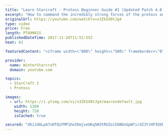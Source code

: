 ```yaml
---
title: "Learn Starcraft - Protoss Beginner Guide #1 (Updated Patch 4.0 FREE TO PLAY)"
excerpt: "How to command the incredibly strong forces of the protoss and cover weaknesses against the other inferior races. Updated for patch 4.0! This guide is not intended for COMPLETELY new players, but those who have played several games/campaign missions and grasp the very basics."
originalUrl: https://youtube.com/watch?v=x3ZkSX0tJg4
type: video
price: Free
length: PT49M41S
publishedDateTime: 2017-11-26T11:51:55Z
heat: 61

featuredContent: "<iframe width=\"800\" height=\"500\" frameborder=\"0\" src=\"https://www.youtube.com/embed/x3ZkSX0tJg4\" allow=\"accelerometer; autoplay; encrypted-media; gyroscope; picture-in-picture\" allowfullscreen></iframe>"

provider:
  name: WinterStarcraft
  domain: youtube.com

topics:
  - StarCraft 2
  - Protoss

images:
  - url: https://i.ytimg.com/vi/x3ZkSX0tJg4/maxresdefault.jpg
    width: 1280
    height: 720
    isCached: true

secured: "Uk1JdALpA7xOTQ1FMP1heIKmjseUKq5W3tRUZoi5bNGnGpW7irdI3YJ4PIOXRSSt4MDh9VwS1hqHu9WQrKo5JNZ5iF9PVF0CQIEqAXe2n9RBmJw7+ryQBZYdKefjChTl47YCWYYivTNEEBGCOjUuEKLDPdJHaQcfasNuECpjEgasuz8twyj+R9Bbk5RuMRLTgxe/VQnwdT7hG4bI0sn8zB7JVptv9VSBPyhR/akscqmO3H2C5JRfbPBxbFUYcgTqnsini5sK+n6yJLT0ZVPLEFXbtetHCEVNUJCevF5t5pMxr1ckSdrKMNSQElS7LI+y3g+UN4eBd2zmQeUMJOovoopQKzyrrefoKG0X+aex/8ezmgwPuGex5aDly9Wt/UWGX9OJhPmh9onG4slDTgxaBpngX0pROAvVRMQNC9nhqWnLLxw4fmjZngAjkZh43zcO;4hRgYX1RnG6TGVsCElavcg=="
---
```


